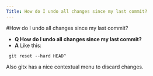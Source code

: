 ```yaml
---
Title: How do I undo all changes since my last commit?
---
```

#How do I undo all changes since my last commit?
- **Q How do I undo all changes since my last commit?**
- **A** Like this:
```
 git reset --hard HEAD^
```
Also gitx has a nice contextual menu to discard changes.
